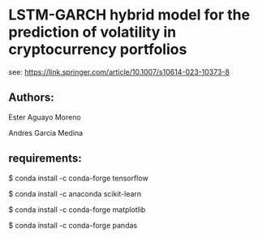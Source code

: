 # LSTM-GARCH hybrid model for the prediction of volatility in cryptocurrency portfolios

see: https://link.springer.com/article/10.1007/s10614-023-10373-8

## Authors:

Ester Aguayo Moreno

Andres Garcia Medina


## requirements:

$ conda install -c conda-forge tensorflow

$ conda install -c anaconda scikit-learn

$ conda install -c conda-forge matplotlib

$ conda install -c conda-forge pandas
